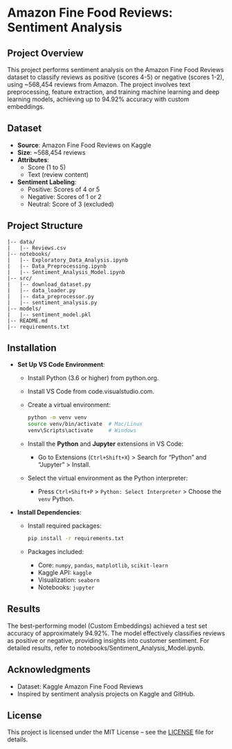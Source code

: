 # Amazon Fine Food Reviews: Sentiment Analysis

## Project Overview

This project performs sentiment analysis on the Amazon Fine Food Reviews dataset to classify reviews as positive (scores 4-5) or negative (scores 1-2), using \~568,454 reviews from Amazon. The project involves text preprocessing, feature extraction, and training machine learning and deep learning models, achieving up to 94.92% accuracy with custom embeddings.

## Dataset

- **Source**: Amazon Fine Food Reviews on Kaggle
- **Size**: \~568,454 reviews
- **Attributes**:
  - Score (1 to 5)
  - Text (review content)
- **Sentiment Labeling**:
  - Positive: Scores of 4 or 5
  - Negative: Scores of 1 or 2
  - Neutral: Score of 3 (excluded)

## Project Structure

```
|-- data/
|   |-- Reviews.csv
|-- notebooks/
|   |-- Exploratory_Data_Analysis.ipynb
|   |-- Data_Preprocessing.ipynb
|   |-- Sentiment_Analysis_Model.ipynb
|-- src/
|   |-- download_dataset.py
|   |-- data_loader.py
|   |-- data_preprocessor.py
|   |-- sentiment_analysis.py
|-- models/
|   |-- sentiment_model.pkl
|-- README.md
|-- requirements.txt
```

## Installation

- **Set Up VS Code Environment**:

  - Install Python (3.6 or higher) from python.org.

  - Install VS Code from code.visualstudio.com.

  - Create a virtual environment:

    ```bash
    python -m venv venv
    source venv/bin/activate  # Mac/Linux
    venv\Scripts\activate     # Windows
    ```

  - Install the **Python** and **Jupyter** extensions in VS Code:

    - Go to Extensions (`Ctrl+Shift+X`) &gt; Search for “Python” and “Jupyter” &gt; Install.

  - Select the virtual environment as the Python interpreter:

    - Press `Ctrl+Shift+P` &gt; `Python: Select Interpreter` &gt; Choose the `venv` Python.

- **Install Dependencies**:

  - Install required packages:

    ```bash
    pip install -r requirements.txt
    ```

  - Packages included:

    - Core: `numpy`, `pandas`, `matplotlib`, `scikit-learn`
    - Kaggle API: `kaggle`
    - Visualization: `seaborn`
    - Notebooks: `jupyter`


## Results

The best-performing model (Custom Embeddings) achieved a test set accuracy of approximately 94.92%. The model effectively classifies reviews as positive or negative, providing insights into customer sentiment. For detailed results, refer to notebooks/Sentiment_Analysis_Model.ipynb.

## Acknowledgments

- Dataset: Kaggle Amazon Fine Food Reviews
- Inspired by sentiment analysis projects on Kaggle and GitHub.


## License
This project is licensed under the MIT License – see the [LICENSE](LICENSE) file for details.